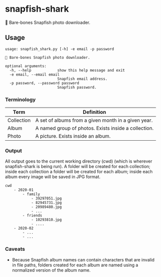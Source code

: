 # snapfish-shark

🦈 Bare-bones Snapfish photo downloader.

## Usage

```
usage: snapfish_shark.py [-h] -e email -p password

🦈 Bare-bones Snapfish photo downloader.

optional arguments:
  -h, --help            show this help message and exit
  -e email, --email email
                        Snapfish email address.
  -p password, --password password
                        Snapfish password.
```

### Terminology

| Term       | Definition                                           |
| ---------- | ---------------------------------------------------- |
| Collection | A set of albums from a given month in a given year.  |
| Album      | A named group of photos. Exists inside a collection. |
| Photo      | A picture. Exists inside an album.                   |

### Output

All output goes to the current working directory (cwd) (which is wherever
snapfish-shark is being run). A folder will be created for each collection;
inside each collection a folder will be created for each album; inside each
album every image will be saved in JPG format.

```
cwd
    - 2020-01
        - family
            - 39297051.jpg
            - 82945731.jpg
            - 20989480.jpg
            - ...
        - friends
            - 10293810.jpg
            - ....
    - 2020-02
        - ...
        - ...
```

### Caveats

-   Because Snapfish album names can contain characters that are invalid in file
    paths, folders created for each album are named using a normalized version
    of the album name.

